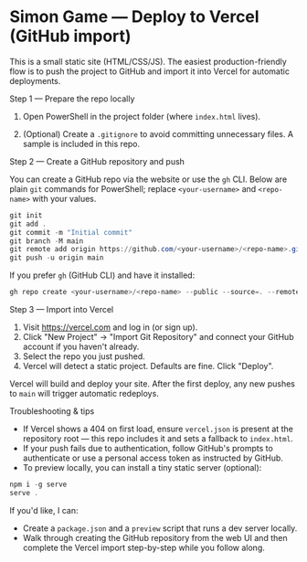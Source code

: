 
# Simon Game — Deploy to Vercel (GitHub import)

This is a small static site (HTML/CSS/JS). The easiest production-friendly flow is to push the project to GitHub and import it into Vercel for automatic deployments.

Step 1 — Prepare the repo locally

1. Open PowerShell in the project folder (where `index.html` lives).

2. (Optional) Create a `.gitignore` to avoid committing unnecessary files. A sample is included in this repo.

Step 2 — Create a GitHub repository and push

You can create a GitHub repo via the website or use the `gh` CLI. Below are plain `git` commands for PowerShell; replace `<your-username>` and `<repo-name>` with your values.

```powershell
git init
git add .
git commit -m "Initial commit"
git branch -M main
git remote add origin https://github.com/<your-username>/<repo-name>.git
git push -u origin main
```

If you prefer `gh` (GitHub CLI) and have it installed:

```powershell
gh repo create <your-username>/<repo-name> --public --source=. --remote=origin --push
```

Step 3 — Import into Vercel

1. Visit https://vercel.com and log in (or sign up).
2. Click "New Project" → "Import Git Repository" and connect your GitHub account if you haven't already.
3. Select the repo you just pushed.
4. Vercel will detect a static project. Defaults are fine. Click "Deploy".

Vercel will build and deploy your site. After the first deploy, any new pushes to `main` will trigger automatic redeploys.

Troubleshooting & tips

- If Vercel shows a 404 on first load, ensure `vercel.json` is present at the repository root — this repo includes it and sets a fallback to `index.html`.
- If your push fails due to authentication, follow GitHub's prompts to authenticate or use a personal access token as instructed by GitHub.
- To preview locally, you can install a tiny static server (optional):

```powershell
npm i -g serve
serve .
```

If you'd like, I can:
- Create a `package.json` and a `preview` script that runs a dev server locally.
- Walk through creating the GitHub repository from the web UI and then complete the Vercel import step-by-step while you follow along.

